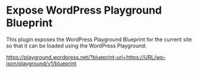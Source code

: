 # Expose WordPress Playground Blueprint

This plugin exposes the WordPress Playground Blueprint for the current site so that it can be loaded using the WordPress Playground:

https://playground.wordpress.net/?blueprint-url=https://URL/wp-json/playground/v1/blueprint

